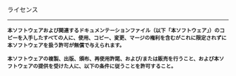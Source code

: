ライセンス

---

**<small>本ソフトウェアおよび関連するドキュメンテーションファイル（以下「本ソフトウェア」）のコピーを入手したすべての人に、使用、コピー、変更、マージの権利を含むがこれに限定されずに本ソフトウェアを扱う許可が無償で与えられます。</small>**

**<small>本ソフトウェアの複製、出版、頒布、再使用許諾、および/または販売を行うこと、および本ソフトウェアの提供を受けた人に、以下の条件に従うことを許可すること。</small>**
